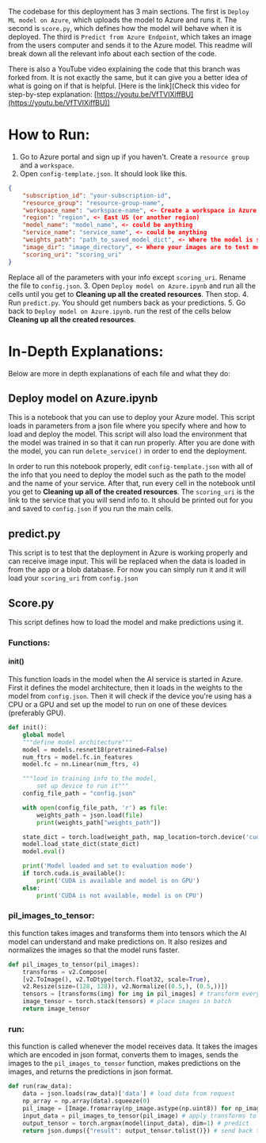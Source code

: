 The codebase for this deployment has 3 main sections. The first is `Deploy ML model on Azure`, which uploads the model to Azure and runs it. The second is `score.py`, which defines how the model will behave when it is deployed. The third is `Predict from Azure Endpoint`, which takes an image from the users computer and sends it to the Azure model. This readme will break down all the relevant info about each section of the code.

There is also a YouTube video explaining the code that this branch was forked from. It is not exactly the same, but it can give you a better idea of what is going on if that is helpful. [Here is the link](Check this video for step-by-step explanation: [https://youtu.be/VfTVIXiffBU](https://youtu.be/VfTVIXiffBU))

# How to Run:
1. Go to Azure portal and sign up if you haven't. Create a `resource group` and a `workspace`.
2. Open `config-template.json`. It should look like this.
```json
{
    "subscription_id": "your-subscription-id",
    "resource_group": "resource-group-name",
    "workspace_name": "workspace-name", <- Create a workspace in Azure portal, copy info here
    "region": "region", <- East US (or another region)
    "model_name": "model_name", <- could be anything
    "service_name": "service_name", <- could be anything
    "weights_path": "path_to_saved_model_dict", <- Where the model is stored locally
    "image_dir": "image_directory", <- Where your images are to test model
    "scoring_uri": "scoring_uri"
}
```
Replace all of the parameters with your info except `scoring_uri`. Rename the file to `config.json`.
3. Open `Deploy model on Azure.ipynb` and run all the cells until you get to **Cleaning up all the created resources**. Then stop.
4. Run `predict.py`. You should get numbers back as your predictions.
5. Go back to `Deploy model on Azure.ipynb`. run the rest of the cells below **Cleaning up all the created resources**.


# In-Depth Explanations:
Below are more in depth explanations of each file and what they do:
## Deploy model on Azure.ipynb
This is a notebook that you can use to deploy your Azure model. This script loads in parameters from a json file where you specify where and how to load and deploy the model. This script will also load the environment that the model was trained in so that it can run properly. After you are done with the model, you can run `delete_service()` in order to end the deployment.

In order to run this notebook properly, edit `config-template.json` with all of the info that you need to deploy the model such as the path to the model and the name of your service.
After that, run every cell in the notebook until you get to __Cleaning up all of the created resources__. The `scoring_uri` is the link to the service that you will send info to. It should be printed out for you and saved to `config.json` if you run the main cells.

## predict.py
This script is to test that the deployment in Azure is working properly and can receive image input. This will be replaced when the data is loaded in from the app or a blob database. For now you can simply run it and it will load your `scoring_uri` from `config.json`

## Score.py
This script defines how to load the model and make predictions using it.
### Functions:
#### init()
This function loads in the model when the AI service is started in Azure. First it defines the model architecture, then it loads in the weights to the model from `config.json`. Then it will check if the device you're using has a CPU or a GPU and set up the model to run on one of these devices (preferably GPU).

```python
def init():
    global model
    """define model architecture"""
    model = models.resnet18(pretrained=False)
    num_ftrs = model.fc.in_features
    model.fc = nn.Linear(num_ftrs, 4)

	"""load in training info to the model,
		set up device to run it"""
    config_file_path = "config.json"

    with open(config_file_path, 'r') as file:
        weights_path = json.load(file)
        print(weights_path["weights_path"])

    state_dict = torch.load(weight_path, map_location=torch.device('cuda' if torch.cuda.is_available() else 'cpu'), weights_only=True)
    model.load_state_dict(state_dict)
    model.eval()

    print('Model loaded and set to evaluation mode')
    if torch.cuda.is_available():
        print('CUDA is available and model is on GPU')
    else:
        print('CUDA is not available, model is on CPU')
```

### pil_images_to_tensor:
this function takes images and transforms them into tensors which the AI model can understand and make predictions on. It also resizes and normalizes the images so that the model runs faster.

```python
def pil_images_to_tensor(pil_images):
    transforms = v2.Compose(
    [v2.ToImage(), v2.ToDtype(torch.float32, scale=True),
    v2.Resize(size=(128, 128)), v2.Normalize((0.5,), (0.5,))])
    tensors = [transforms(img) for img in pil_images] # transform every image
    image_tensor = torch.stack(tensors) # place images in batch
    return image_tensor
```

### run:
this function is called whenever the model receives data. It takes the images which are encoded in json format, converts them to images, sends the images to the `pil_images_to_tensor` function, makes predictions on the images, and returns the predictions in json format.

```python
def run(raw_data):
    data = json.loads(raw_data)['data'] # load data from request
    np_array = np.array(data).squeeze(0)
    pil_image = [Image.fromarray(np_image.astype(np.uint8)) for np_image in np_array] # transform json string to image
    input_data = pil_images_to_tensor(pil_image) # apply transforms to image
    output_tensor = torch.argmax(model(input_data), dim=1) # predict
    return json.dumps({"result": output_tensor.tolist()}) # send back to user
```